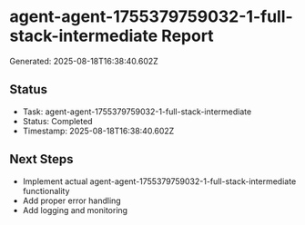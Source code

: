 # agent-agent-1755379759032-1-full-stack-intermediate Report

Generated: 2025-08-18T16:38:40.602Z

## Status
- Task: agent-agent-1755379759032-1-full-stack-intermediate
- Status: Completed
- Timestamp: 2025-08-18T16:38:40.602Z

## Next Steps
- Implement actual agent-agent-1755379759032-1-full-stack-intermediate functionality
- Add proper error handling
- Add logging and monitoring
